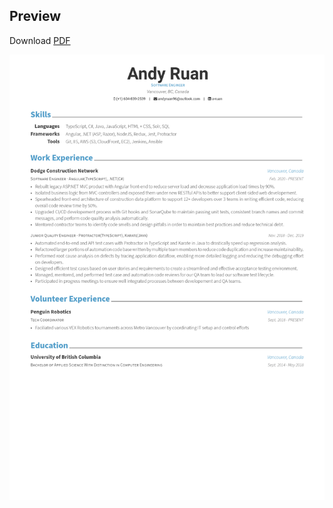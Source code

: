 ## Preview

Download [PDF](https://github.com/andyruan96/cv/raw/master/resume.pdf)

[![Resume](https://github.com/andyruan96/cv/raw/master/resume.png)](https://github.com/andyruan96/cv/raw/master/resume.pdf)
